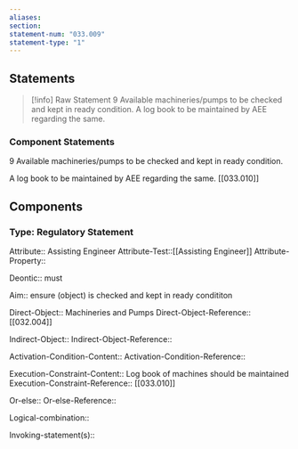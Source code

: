 ```yaml
---
aliases: 
section: 
statement-num: "033.009"
statement-type: "1"
---
```

## Statements 
> [!info] Raw Statement
> 9 Available machineries/pumps to be checked and kept in ready condition. A log book to be maintained by AEE regarding the same.  
> 

### Component Statements
9 Available machineries/pumps to be checked and kept in ready condition. 

A log book to be maintained by AEE regarding the same.  [[033.010]]
## Components
### Type: Regulatory Statement
Attribute:: Assisting Engineer
Attribute-Test::[[Assisting Engineer]]
Attribute-Property::

Deontic:: must

Aim:: ensure (object) is checked and kept in ready condititon

Direct-Object:: Machineries and Pumps
Direct-Object-Reference::  [[032.004]]

Indirect-Object::
Indirect-Object-Reference:: 

Activation-Condition-Content::
Activation-Condition-Reference:: 

Execution-Constraint-Content:: Log book of machines should be maintained
Execution-Constraint-Reference::  [[033.010]]

Or-else::
Or-else-Reference:: 

Logical-combination::

Invoking-statement(s)::